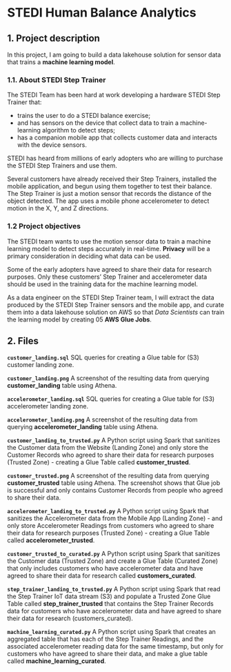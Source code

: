 # STEDI Human Balance Analytics

## 1. Project description
In this project, I am going to build a data lakehouse solution for sensor data that trains a **machine learning model**.

### 1.1. About STEDI Step Trainer
The STEDI Team has been hard at work developing a hardware STEDI Step Trainer that:

- trains the user to do a STEDI balance exercise;
- and has sensors on the device that collect data to train a machine-learning algorithm to detect steps;
- has a companion mobile app that collects customer data and interacts with the device sensors.

STEDI has heard from millions of early adopters who are willing to purchase the STEDI Step Trainers and use them.

Several customers have already received their Step Trainers, installed the mobile application, and begun using them together to test their balance. The Step Trainer is just a motion sensor that records the distance of the object detected. The app uses a mobile phone accelerometer to detect motion in the X, Y, and Z directions.

### 1.2 Project objectives

The STEDI team wants to use the motion sensor data to train a machine learning model to detect steps accurately in real-time. **Privacy** will be a primary consideration in deciding what data can be used.

Some of the early adopters have agreed to share their data for research purposes. Only these customers’ Step Trainer and accelerometer data should be used in the training data for the machine learning model.

As a data engineer on the STEDI Step Trainer team, I will extract the data produced by the STEDI Step Trainer sensors and the mobile app, and curate them into a data lakehouse solution on AWS so that *Data Scientists* can train the learning model by creating 05 **AWS Glue Jobs**.

## 2. Files

**`customer_landing.sql`** SQL queries for creating a Glue table for (S3) customer landing zone.

**`customer_landing.png`** A screenshot of the resulting data from querying **customer_landing** table using Athena.
 
**`accelerometer_landing.sql`** SQL queries for creating a Glue table for (S3) accelerometer landing zone.

**`accelerometer_landing.png`** A screenshot of the resulting data from querying **accelerometer_landing** table using Athena.

**`customer_landing_to_trusted.py`** A Python script using Spark that sanitizes the Customer data from the Website (Landing Zone) and only store the Customer Records who agreed to share their data for research purposes (Trusted Zone) - creating a Glue Table called **customer_trusted**.

**`customer_trusted.png`** A screenshot of the resulting data from querying **customer_trusted** table using Athena. The screenshot shows that Glue job is successful and only contains Customer Records from people who agreed to share their data.

**`accelerometer_landing_to_trusted.py`** A Python script using Spark that sanitizes the Accelerometer data from the Mobile App (Landing Zone) - and only store Accelerometer Readings from customers who agreed to share their data for research purposes (Trusted Zone) - creating a Glue Table called **accelerometer_trusted**.

**`customer_trusted_to_curated.py`** A Python script using Spark that sanitizes the Customer data (Trusted Zone) and create a Glue Table (Curated Zone) that only includes customers who have accelerometer data and have agreed to share their data for research called **customers_curated**.

**`step_trainer_landing_to_trusted.py`** A Python script using Spark that read the Step Trainer IoT data stream (S3) and populate a Trusted Zone Glue Table called **step_trainer_trusted** that contains the Step Trainer Records data for customers who have accelerometer data and have agreed to share their data for research (customers_curated).

**`machine_learning_curated.py`** A Python script using Spark that creates an aggregated table that has each of the Step Trainer Readings, and the associated accelerometer reading data for the same timestamp, but only for customers who have agreed to share their data, and make a glue table called **machine_learning_curated**.
